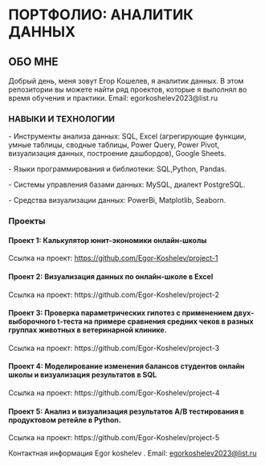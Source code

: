 <h1>ПОРТФОЛИО: АНАЛИТИК ДАННЫХ</h1>
<h2>ОБО МНЕ </h2>
Добрый день, меня зовут Егор Кошелев, я аналитик данных.
В этом репозитории вы можете найти ряд проектов, которые я выполнял во время обучения и практики. Email: egorkoshelev2023@list.ru

<h3>НАВЫКИ И ТЕХНОЛОГИИ</h3>
<p>- Инструменты анализа данных: SQL, Excel (агрегирующие функции, умные таблицы, сводные таблицы, Power Query, Power Pivot, визуализация данных, построение дашбордов), Google Sheets.
<p>- Языки программирования и библиотеки: SQL,Python, Pandas.
<p>- Системы управления базами данных: MySQL, диалект PostgreSQL.
<p>- Средства визуализации данных: PowerBi, Matplotlib, Seaborn.

  ### Проекты

#### Проект 1: Калькулятор юнит-экономики онлайн-школы

Ссылка на проект: https://github.com/Egor-Koshelev/project-1  

#### Проект 2: Визуализация данных по онлайн-школе в Excel

<p> Ссылка на проект: https://github.com/Egor-Koshelev/project-2

#### Проект 3: Проверка параметрических гипотез с применением двух-выборочного t-теста на примере сравнения средних чеков в разных группах животных в ветеринарной клинике.  

<p> Ссылка на проект: https://github.com/Egor-Koshelev/project-3
  
#### Проект 4: Моделирование изменения балансов студентов  онлайн школы и визуализация результатов в SQL

<p> Ссылка на проект: https://github.com/Egor-Koshelev/project-4

#### Проект 5: Анализ и визуализация результатов А/В тестирования в продуктовом ретейле в Python.

<p> Ссылка на проект: https://github.com/Egor-Koshelev/project-5

Контактная информация
Egor koshelev . Email: egorkoshelev2023@list.ru
